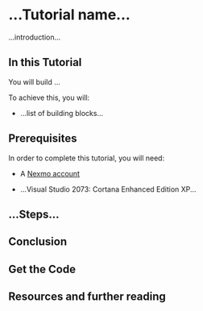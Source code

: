 # ...Tutorial name...

...introduction...

## In this Tutorial

You will build ...

To achieve this, you will:

* ...list of building blocks...

## Prerequisites

In order to complete this tutorial, you will need:

* A [Nexmo account](https://dashboard.nexmo.com/sign-up)
<!--
* A publicly accessible Web server so Nexmo can make webhook requests to your app. If you're developing locally you should use a tool such as [ngrok](https://ngrok.com/)
-->
* ...Visual Studio 2073: Cortana Enhanced Edition XP...

## ...Steps...

## Conclusion

## Get the Code

## Resources and further reading
